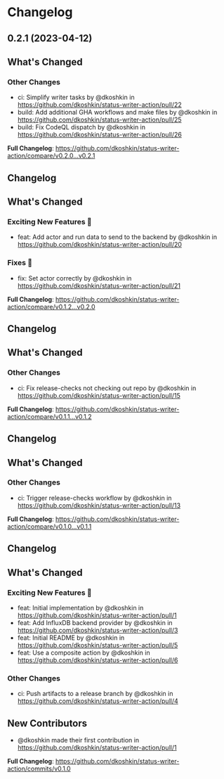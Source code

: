 # Changelog

## 0.2.1 (2023-04-12)

<!-- Release notes generated using configuration in .github/release.yaml at main -->

## What's Changed
### Other Changes
* ci: Simplify writer tasks by @dkoshkin in https://github.com/dkoshkin/status-writer-action/pull/22
* build: Add additional GHA workflows and make files by @dkoshkin in https://github.com/dkoshkin/status-writer-action/pull/25
* build: Fix CodeQL dispatch by @dkoshkin in https://github.com/dkoshkin/status-writer-action/pull/26


**Full Changelog**: https://github.com/dkoshkin/status-writer-action/compare/v0.2.0...v0.2.1

## Changelog

<!-- Release notes generated using configuration in .github/release.yaml at main -->

## What's Changed
### Exciting New Features 🎉
* feat: Add actor and run data to send to the backend by @dkoshkin in https://github.com/dkoshkin/status-writer-action/pull/20
### Fixes 🔧
* fix: Set actor correctly by @dkoshkin in https://github.com/dkoshkin/status-writer-action/pull/21


**Full Changelog**: https://github.com/dkoshkin/status-writer-action/compare/v0.1.2...v0.2.0

## Changelog

<!-- Release notes generated using configuration in .github/release.yaml at main -->

## What's Changed
### Other Changes
* ci: Fix release-checks not checking out repo by @dkoshkin in https://github.com/dkoshkin/status-writer-action/pull/15


**Full Changelog**: https://github.com/dkoshkin/status-writer-action/compare/v0.1.1...v0.1.2

## Changelog

<!-- Release notes generated using configuration in .github/release.yaml at main -->

## What's Changed
### Other Changes
* ci: Trigger release-checks workflow by @dkoshkin in https://github.com/dkoshkin/status-writer-action/pull/13


**Full Changelog**: https://github.com/dkoshkin/status-writer-action/compare/v0.1.0...v0.1.1

## Changelog

<!-- Release notes generated using configuration in .github/release.yaml at main -->

## What's Changed
### Exciting New Features 🎉
* feat: Initial implementation by @dkoshkin in https://github.com/dkoshkin/status-writer-action/pull/1
* feat: Add InfluxDB backend provider by @dkoshkin in https://github.com/dkoshkin/status-writer-action/pull/3
* feat: Initial README by @dkoshkin in https://github.com/dkoshkin/status-writer-action/pull/5
* feat: Use a composite action by @dkoshkin in https://github.com/dkoshkin/status-writer-action/pull/6
### Other Changes
* ci: Push artifacts to a release branch by @dkoshkin in https://github.com/dkoshkin/status-writer-action/pull/4

## New Contributors
* @dkoshkin made their first contribution in https://github.com/dkoshkin/status-writer-action/pull/1

**Full Changelog**: https://github.com/dkoshkin/status-writer-action/commits/v0.1.0
